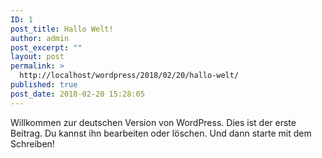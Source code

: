 ```yaml
---
ID: 1
post_title: Hallo Welt!
author: admin
post_excerpt: ""
layout: post
permalink: >
  http://localhost/wordpress/2018/02/20/hallo-welt/
published: true
post_date: 2018-02-20 15:28:05
---
```

Willkommen zur deutschen Version von WordPress. Dies ist der erste Beitrag. Du kannst ihn bearbeiten oder löschen. Und dann starte mit dem Schreiben!